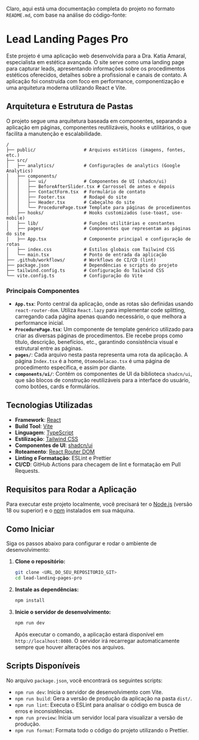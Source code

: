 Claro, aqui está uma documentação completa do projeto no formato `README.md`, com base na análise do código-fonte:

# Lead Landing Pages Pro

Este projeto é uma aplicação web desenvolvida para a Dra. Katia Amaral, especialista em estética avançada. O site serve como uma landing page para capturar leads, apresentando informações sobre os procedimentos estéticos oferecidos, detalhes sobre a profissional e canais de contato. A aplicação foi construída com foco em performance, componentização e uma arquitetura moderna utilizando React e Vite.

## Arquitetura e Estrutura de Pastas

O projeto segue uma arquitetura baseada em componentes, separando a aplicação em páginas, componentes reutilizáveis, hooks e utilitários, o que facilita a manutenção e escalabilidade.

```
/
├── public/                  # Arquivos estáticos (imagens, fontes, etc.)
├── src/
│   ├── analytics/           # Configurações de analytics (Google Analytics)
│   ├── components/
│   │   ├── ui/              # Componentes de UI (shadcn/ui)
│   │   ├── BeforeAfterSlider.tsx # Carrossel de antes e depois
│   │   ├── ContactForm.tsx  # Formulário de contato
│   │   ├── Footer.tsx       # Rodapé do site
│   │   ├── Header.tsx       # Cabeçalho do site
│   │   └── ProcedurePage.tsx# Template para páginas de procedimentos
│   ├── hooks/               # Hooks customizados (use-toast, use-mobile)
│   ├── lib/                 # Funções utilitárias e constantes
│   ├── pages/               # Componentes que representam as páginas do site
│   ├── App.tsx              # Componente principal e configuração de rotas
│   ├── index.css            # Estilos globais com Tailwind CSS
│   └── main.tsx             # Ponto de entrada da aplicação
├── .github/workflows/       # Workflows de CI/CD (lint)
├── package.json             # Dependências e scripts do projeto
├── tailwind.config.ts       # Configuração do Tailwind CSS
└── vite.config.ts           # Configuração do Vite
```

### Principais Componentes

  * **`App.tsx`**: Ponto central da aplicação, onde as rotas são definidas usando `react-router-dom`. Utiliza `React.lazy` para implementar code splitting, carregando cada página apenas quando necessário, o que melhora a performance inicial.
  * **`ProcedurePage.tsx`**: Um componente de template genérico utilizado para criar as diversas páginas de procedimentos. Ele recebe props como título, descrição, benefícios, etc., garantindo consistência visual e estrutural entre as páginas.
  * **`pages/`**: Cada arquivo nesta pasta representa uma rota da aplicação. A página `Index.tsx` é a home, `Otomodelacao.tsx` é uma página de procedimento específica, e assim por diante.
  * **`components/ui/`**: Contém os componentes de UI da biblioteca `shadcn/ui`, que são blocos de construção reutilizáveis para a interface do usuário, como botões, cards e formulários.

## Tecnologias Utilizadas

  * **Framework**: [React](https://react.dev/)
  * **Build Tool**: [Vite](https://vitejs.dev/)
  * **Linguagem**: [TypeScript](https://www.typescriptlang.org/)
  * **Estilização**: [Tailwind CSS](https://tailwindcss.com/)
  * **Componentes de UI**: [shadcn/ui](https://ui.shadcn.com/)
  * **Roteamento**: [React Router DOM](https://reactrouter.com/)
  * **Linting e Formatação**: ESLint e Prettier
  * **CI/CD**: GitHub Actions para checagem de lint e formatação em Pull Requests.

## Requisitos para Rodar a Aplicação

Para executar este projeto localmente, você precisará ter o [Node.js](https://nodejs.org/) (versão 18 ou superior) e o [npm](https://www.npmjs.com/) instalados em sua máquina.

## Como Iniciar

Siga os passos abaixo para configurar e rodar o ambiente de desenvolvimento:

1.  **Clone o repositório:**

    ```sh
    git clone <URL_DO_SEU_REPOSITORIO_GIT>
    cd lead-landing-pages-pro
    ```

2.  **Instale as dependências:**

    ```sh
    npm install
    ```

3.  **Inicie o servidor de desenvolvimento:**

    ```sh
    npm run dev
    ```

    Após executar o comando, a aplicação estará disponível em `http://localhost:8080`. O servidor irá recarregar automaticamente sempre que houver alterações nos arquivos.

## Scripts Disponíveis

No arquivo `package.json`, você encontrará os seguintes scripts:

  * `npm run dev`: Inicia o servidor de desenvolvimento com Vite.
  * `npm run build`: Gera a versão de produção da aplicação na pasta `dist/`.
  * `npm run lint`: Executa o ESLint para analisar o código em busca de erros e inconsistências.
  * `npm run preview`: Inicia um servidor local para visualizar a versão de produção.
  * `npm run format`: Formata todo o código do projeto utilizando o Prettier.
